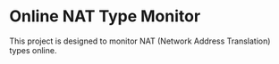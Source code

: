 # Online NAT Type Monitor

This project is designed to monitor NAT (Network Address Translation) types online.
